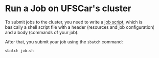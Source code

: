 # Run a Job on UFSCar's cluster

To submit jobs to the cluster, you need to write a [job script](https://github.com/HPCSys-Lab/HPC-101/blob/main/tutorials/cluster-ufscar/job.sh), which is basically a shell script file with a header (resources and job configuration) and a body (commands of your job).

After that, you submit your job using the `sbatch` command:

`sbatch job.sh`

